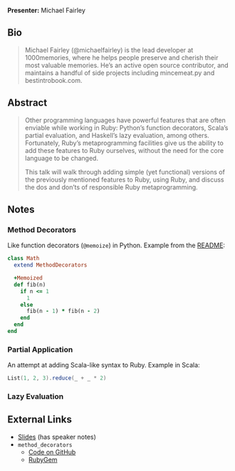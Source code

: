 **Presenter:** Michael Fairley

## Bio

> Michael Fairley (@michaelfairley) is the lead developer at 1000memories, where he helps people preserve and cherish their most valuable memories. He’s an active open source contributor, and maintains a handful of side projects including mincemeat.py and bestintrobook.com.

## Abstract

> Other programming languages have powerful features that are often enviable while working in Ruby: Python’s function decorators, Scala’s partial evaluation, and Haskell’s lazy evaluation, among others. Fortunately, Ruby’s metaprogramming facilities give us the ability to add these features to Ruby ourselves, without the need for the core language to be changed.
>
> This talk will walk through adding simple (yet functional) versions of the previously mentioned features to Ruby, using Ruby, and discuss the dos and don’ts of responsible Ruby metaprogramming.

## Notes

### Method Decorators

Like function decorators (`@memoize`) in Python.  Example from the [README](https://github.com/michaelfairley/method_decorators):

```ruby
class Math
  extend MethodDecorators

  +Memoized
  def fib(n)
    if n <= 1
      1
    else
      fib(n - 1) * fib(n - 2)
    end
  end
end
```

### Partial Application

An attempt at adding Scala-like syntax to Ruby.  Example in Scala:

```scala
List(1, 2, 3).reduce(_ + _ * 2)
```

### Lazy Evaluation

## External Links

* [Slides](http://speakerdeck.com/u/michaelfairley/p/extending-ruby-with-ruby) (has speaker notes)
* `method_decorators`
    * [Code on GitHub](https://github.com/michaelfairley/method_decorators)
    * [RubyGem](https://rubygems.org/gems/method_decorators)